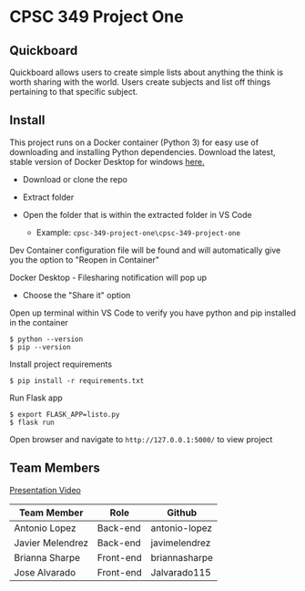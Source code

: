 # CPSC 349 Project One

## Quickboard

Quickboard allows users to create simple lists about anything the think is worth sharing with the world. Users create subjects and list off things pertaining to that specific subject.


## Install

This project runs on a Docker container (Python 3) for easy use of downloading and installing Python dependencies. Download the latest, stable version of Docker Desktop for windows [here.](https://www.docker.com/products/docker-desktop)

* Download or clone the repo

* Extract folder

* Open the folder that is within the extracted folder in VS Code 

    * Example: `cpsc-349-project-one\cpsc-349-project-one`

Dev Container configuration file will be found and will automatically give you the option to "Reopen in Container" 

Docker Desktop - Filesharing notification will pop up
* Choose the "Share it" option

Open up terminal within VS Code to verify you have python and pip installed in the container

```
$ python --version
$ pip --version
```

Install project requirements

```
$ pip install -r requirements.txt
```

Run Flask app

```
$ export FLASK_APP=listo.py
$ flask run
```

Open browser and navigate to `http://127.0.0.1:5000/` to view project

## Team Members

[Presentation Video](https://youtu.be/az3ahisIBk4)
 
Team Member | Role | Github
------------ | ------------- | -------------
Antonio Lopez | Back-end | antonio-lopez
Javier Melendrez | Back-end | javimelendrez
Brianna Sharpe | Front-end | briannasharpe
Jose Alvarado | Front-end | Jalvarado115
